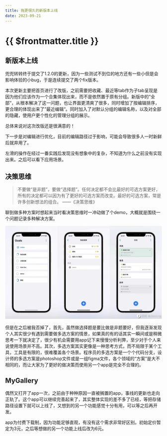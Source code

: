 ```yaml
---
title: 拖更很久的新版本上线
date: 2023-09-21
---
```


# {{ $frontmatter.title }} <Badge type="tip" :text="String($frontmatter.date).slice(0,10)" />


## 新版本上线

兜兜转转终于提交了1.2.0的更新，因为一些测试不到位的地方还有一些小但是会影响体验的小bug，于是连续提交了两个fix版本。

本次更新主要把首页进行了改版，之前需要把收藏、最近等tab作为子tab呈现是因为他们应该作为一个合集体现出来，而不是依然置于原有分组。新版中的“全部“，从根本解决了这一问题，也让界面更清爽了很多，同时增加了按编辑排序，更合理的体现出来了”最近编辑“。同时加入了对默认分组的编辑名称，以及对全部的隐藏，使用户更个性化的管理分组的展示。

总体来说对这次改版还是很满意的！

下一步是对编辑进行优化，目前的编辑路径过于影响，可能会导致很多人一时新鲜后就弃用了。

左滑的操作在经过一番实践后发现没有想象中的复杂，不知道为什么之前没有实现出来。之后可以看下应用场景。

## 决策思维

> 不要做“是非题”，要做“选择题”。任何决定都不会比最好的可选方案更好，所有的决定都可以因为有了更好的可选方案而改变。最好的可选方案，常是许多创新想法的组合。 ——《决策思维》
> 

聊到做多种方案时想起来当时看决策思维时一冲动做了个demo，大概就是围绕一个问题记录多种解决方案。

![Alt text](./assets/m9w3-1.png)

但是在之后被我否掉了，首先，虽然做选择题是要比做是非题要好，但我逐渐发现个人其实很少有遇到需要做多选方案的情景，如果真的有的话其实一瞬间或是稍微思考一下就决定了，很少有机会需要用app记下来慢慢分析利弊，至少对于个人来说使用场景并不高。其次，多选方案其实更像是一种思考方式，而不局限于某个工具，工具是有限的，很难覆盖各个场景。程序员的多选方案是一个个代码分支，设计师的多选方案是photoshop文件或是一组figma文件，各个领域的“方案”是大不相同的，而让大家为了更好的做决策而使用另一个app是完全不合理的。

## MyGallery

偶然又打开了app一次，之前由于种种原因一直被搁置的app，事线的更新也走向正轨了。这个app可以继续完善起来了，其实整体实现的差不多了已经，等把存储路径设置下就可以上线了，又想到的另一个功能感觉十分有用，可以等之后再开发。

app为付费下载制，因为功能足够直观，有没有这个需求非常好区别。初始定价暂定为3元，之后等想做的另一个功能上线后改为6元。